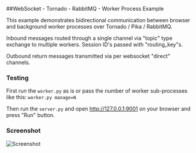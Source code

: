 ##WebSocket - Tornado - RabbitMQ - Worker Process Example

This example demonstrates bidirectional communication between browser and background worker processes over Tornado / Pika / RabbitMQ.
 
 Inbound messages routed through a single channel via "topic" type exchange to multiple workers. Session ID's passed with "routing_key"s. 
 
 Outbound return messages transmitted via per websocket "direct" channels. 

### Testing

First run the `` worker.py `` as is or pass the number of worker sub-processes like this: `` worker.py manage=N `` 

Then run the `` server.py `` and open http://127.0.0.1:9001 on your browser and press "Run" button. 



### Screenshot

  
  ![Screenshot](https://raw.githubusercontent.com/zetaops/websocket-tornado-rabbitmq-example/master/screenshot.png)

